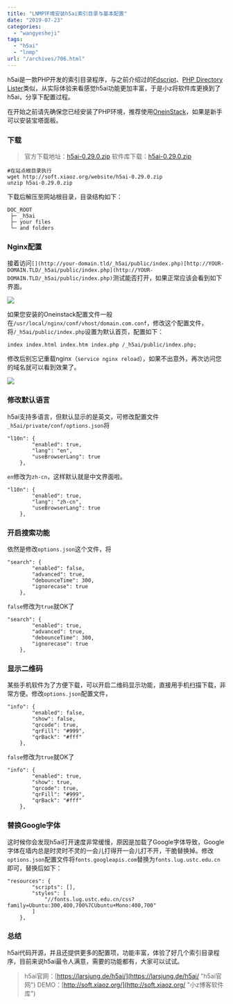 ```yaml
---
title: "LNMP环境安装h5ai索引目录与基本配置"
date: "2019-07-23"
categories: 
  - "wangyesheji"
tags: 
  - "h5ai"
  - "lnmp"
url: "/archives/706.html"
---
```


h5ai是一款PHP开发的索引目录程序，与之前介绍过的[Fdscript](https://www.xiaoz.me/archives/7251)、[PHP Directory Lister](https://www.xiaoz.me/archives/7912)类似，从实际体验来看感觉h5ai功能更加丰富，于是小z将软件库更换到了h5ai，分享下配置过程。

在开始之前请先确保您已经安装了PHP环境，推荐使用[OneinStack](https://oneinstack.com/ "OneinStack")，如果是新手可以安装宝塔面板。

### 下载

> 官方下载地址：[h5ai-0.29.0.zip](https://release.larsjung.de/h5ai/h5ai-0.29.0.zip "h5ai-0.29.0.zip") 软件库下载：[h5ai-0.29.0.zip](http://soft.xiaoz.org/website/h5ai-0.29.0.zip "h5ai-0.29.0.zip")

```
#在站点根目录执行
wget http://soft.xiaoz.org/website/h5ai-0.29.0.zip
unzip h5ai-0.29.0.zip
```

下载后解压至网站根目录，目录结构如下：

```
DOC_ROOT
 ├─ _h5ai
 ├─ your files
 └─ and folders
```

### Nginx配置

接着访问`[](http://your-domain.tld/_h5ai/public/index.php)[http://YOUR-DOMAIN.TLD/_h5ai/public/index.php](http://YOUR-DOMAIN.TLD/_h5ai/public/index.php)`测试能否打开，如果正常应该会看到如下界面。

![](http://img-cloud.zhoujie218.top/wp-content/uploads/2019/07/snipaste_20171102_16042020190723.png)

如果您安装的Oneinstack配置文件一般在`/usr/local/nginx/conf/vhost/domain.com.conf`，修改这个配置文件，将`/_h5ai/public/index.php`设置为默认首页，配置如下：

```
index index.html index.htm index.php /_h5ai/public/index.php;
```

修改后别忘记重载nginx（`service nginx reload`），如果不出意外，再次访问您的域名就可以看到效果了。

![](http://img-cloud.zhoujie218.top/wp-content/uploads/2019/07/snipaste_20171102_16163920190723.png)

### 修改默认语言

h5ai支持多语言，但默认显示的是英文，可修改配置文件`_h5ai/private/conf/options.json`将

```
"l10n": {
        "enabled": true,
        "lang": "en",
        "useBrowserLang": true
    },
```

`en`修改为`zh-cn`，这样默认就是中文界面啦。

```
"l10n": {
        "enabled": true,
        "lang": "zh-cn",
        "useBrowserLang": true
    },
```

### 开启搜索功能

依然是修改`options.json`这个文件，将

```
"search": {
        "enabled": false,
        "advanced": true,
        "debounceTime": 300,
        "ignorecase": true
    },
```

`false`修改为`true`就OK了

```
"search": {
        "enabled": true,
        "advanced": true,
        "debounceTime": 300,
        "ignorecase": true
    },
```

### 显示二维码

某些手机软件为了方便下载，可以开启二维码显示功能，直接用手机扫描下载，非常方便。修改`options.json`配置文件，

```
"info": {
        "enabled": false,
        "show": false,
        "qrcode": true,
        "qrFill": "#999",
        "qrBack": "#fff"
    },
```

`false`修改为`true`就OK了

```
"info": {
        "enabled": true,
        "show": true,
        "qrcode": true,
        "qrFill": "#999",
        "qrBack": "#fff"
    },
```

### 替换Google字体

这时候你会发现h5ai打开速度非常缓慢，原因是加载了Google字体导致，Google字体在墙内总是时灵时不灵的一会儿打得开一会儿打不开，干脆替换掉。修改`options.json`配置文件将`fonts.googleapis.com`替换为`fonts.lug.ustc.edu.cn`即可，替换后如下：

```
"resources": {
        "scripts": [],
        "styles": [
            "//fonts.lug.ustc.edu.cn/css?family=Ubuntu:300,400,700%7CUbuntu+Mono:400,700"
        ]
    },
```

### 总结

h5ai代码开源，并且还提供更多的配置项，功能丰富，体验了好几个索引目录程序，目前来说h5ai最令人满意，需要的功能都有，大家可以试试。

> h5ai官网：[https://larsjung.de/h5ai/](https://larsjung.de/h5ai/ "h5ai官网") DEMO：[http://soft.xiaoz.org/](http://soft.xiaoz.org/ "小z博客软件库")
